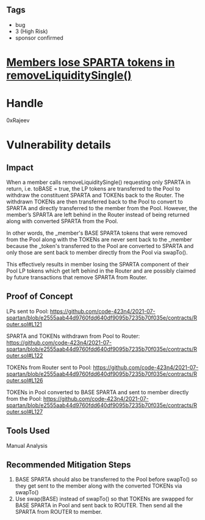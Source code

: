 ## Tags

- bug
- 3 (High Risk)
- sponsor confirmed

# [Members lose SPARTA tokens in removeLiquiditySingle()](https://github.com/code-423n4/2021-07-spartan-findings/issues/133) 

# Handle

0xRajeev


# Vulnerability details

## Impact

When a member calls removeLiquiditySingle() requesting only SPARTA in return, i.e. toBASE = true, the LP tokens are transferred to the Pool to withdraw the constituent SPARTA and TOKENs back to the Router. The withdrawn TOKENs are then transferred back to the Pool to convert to SPARTA and directly transferred to the member from the Pool. However, the member’s SPARTA are left behind in the Router instead of being returned along with converted SPARTA from the Pool. 

In other words, the _member's BASE SPARTA tokens that were removed from the Pool along with the TOKENs are never sent back to the _member because the _token's transferred to the Pool are converted to SPARTA and only those are sent back to member directly from the Pool via swapTo(). 

This effectively results in member losing the SPARTA component of their Pool LP tokens which get left behind in the Router and are possibly claimed by future transactions that remove SPARTA from Router.

## Proof of Concept

LPs sent to Pool: https://github.com/code-423n4/2021-07-spartan/blob/e2555aab44d9760fdd640df9095b7235b70f035e/contracts/Router.sol#L121

SPARTA and TOKENs withdrawn from Pool to Router: https://github.com/code-423n4/2021-07-spartan/blob/e2555aab44d9760fdd640df9095b7235b70f035e/contracts/Router.sol#L122

TOKENs from Router sent to Pool: https://github.com/code-423n4/2021-07-spartan/blob/e2555aab44d9760fdd640df9095b7235b70f035e/contracts/Router.sol#L126

TOKENs in Pool converted to BASE SPARTA and sent to member directly from the Pool: https://github.com/code-423n4/2021-07-spartan/blob/e2555aab44d9760fdd640df9095b7235b70f035e/contracts/Router.sol#L127


## Tools Used

Manual Analysis

## Recommended Mitigation Steps

1. BASE SPARTA should also be transferred to the Pool before swapTo() so they get sent to the member along with the converted TOKENs via swapTo()
2. Use swap(BASE) instead of swapTo() so that TOKENs are swapped for BASE SPARTA in Pool and sent back to ROUTER. Then send all the SPARTA from ROUTER to member.

